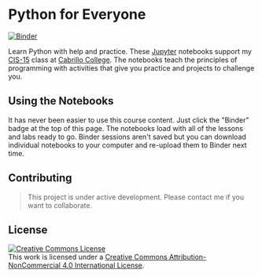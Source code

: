 # Python for Everyone

[![Binder](https://mybinder.org/badge_logo.svg)](https://mybinder.org/v2/gh/mike-matera/python-for-everyone/release-sp22?urlpath=lab)

Learn Python with help and practice. These [Jupyter](https://jupyter.org/) notebooks support my [CIS-15](https://www.lifealgorithmic.com/cis-15/index.html) class at [Cabrillo College](https://www.cabrillo.edu/). The notebooks teach the principles of programming with activities that give you practice and projects to challenge you.

## Using the Notebooks

It has never been easier to use this course content. Just click the "Binder" badge at the top of this page. The notebooks load with all of the lessons and labs ready to go. Binder sessions aren't saved but you can download individual notebooks to your computer and re-upload them to Binder next time. 

## Contributing

> This project is under active development. Please contact me if you want to collaborate. 

## License 

<a rel="license" href="http://creativecommons.org/licenses/by-nc/4.0/"><img alt="Creative Commons License" style="border-width:0" src="https://i.creativecommons.org/l/by-nc/4.0/88x31.png" /></a><br />This work is licensed under a <a rel="license" href="http://creativecommons.org/licenses/by-nc/4.0/">Creative Commons Attribution-NonCommercial 4.0 International License</a>.
